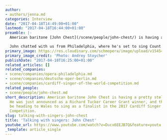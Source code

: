 ```yaml
---
author:
- authors/jenna.md
categories: Interview
date: "2017-04-18T14:49:00+01:00"
lastmod: "2017-04-18T16:44:00+01:00"
preamble: |-
  American baritone [John Chest](/scene/people/john-chest/) is having a pretty stellar season. He was just announced as a [Richard Tucker Foundation Career Grant winner](http://richardtucker.org/), and this June, he'll be heading to Wales to sing as a finalist in the 2017 Cardiff Singer of the World Competition.

  John chatted with us from Philadelphia, where he's set to sing Count Almaviva in Opera Philadelphia's production of [*Le nozze di Figaro*](https://www.operaphila.org/whats-on/on-stage-2016-2017/figaro/), opposite his fiancée, [Layla Claire](/talking-with-singers-layla-claire/) as the Countess. He gave us a sneak peek of his upcoming gig in the title role of [*Billy Budd* at Deutsche Oper Berlin](https://www.deutscheoperberlin.de/en_EN/calendar/billy-budd.13757122), and the unique excitement about being a 2017 Cardiff finalist.
primary_image: https://res.cloudinary.com/schmopera/image/upload/v1545409169/media/webhook-uploads/1492523388247/John_Chest_3646_Andrey_Stoycher.jpg.jpg
primary_image_credit: 'Photo: Andrey Stoycher'
publishDate: "2017-04-18T16:25:00+01:00"
related_articles: []
related_companies:
- scene/companies/opera-philadelphia.md
- scene/companies/deutsche-oper-berlin.md
- scene/companies/cardiff-singer-of-the-world-competition.md
related_people:
- scene/people/john-chest.md
short_description: American baritone John Chest is having a pretty stellar season.
  He was just announced as a Richard Tucker Career Grant winner, and this June, he&#039;ll
  be heading to Wales to sing as a finalist in the 2017 Cardiff Singer of the World
  Competition.
slug: talking-with-singers-john-chest
title: 'Talking with singers: John Chest'
youtube_url: https://www.youtube.com/watch?v=Ducx6EEJB7Q&feature=youtu.be
_template: article_single
---
```



